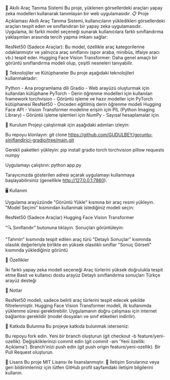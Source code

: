 🚗 Akıllı Araç Tanıma Sistemi
Bu proje, yüklenen görsellerdeki araçları yapay zeka modelleri kullanarak tanımlayan bir web uygulamasıdır.
📋 Proje Açıklaması
Akıllı Araç Tanıma Sistemi, kullanıcıların yükledikleri görsellerdeki araçları tespit eden ve sınıflandıran bir yapay zeka uygulamasıdır. Uygulama, iki farklı model seçeneği sunarak kullanıcılara farklı sınıflandırma yaklaşımları arasında tercih yapma imkanı sağlar:

ResNet50 (Sadece Araçlar): Bu model, özellikle araç kategorilerine odaklanmıştır ve yalnızca araç sınıflarını (spor araba, minibüs, itfaiye aracı vb.) tespit eder.
Hugging Face Vision Transformer: Daha genel amaçlı bir görüntü sınıflandırma modeli olup, çeşitli nesneleri tanıyabilir.

🔧 Teknolojiler ve Kütüphaneler
Bu proje aşağıdaki teknolojileri kullanmaktadır:

Python - Ana programlama dili
Gradio - Web arayüzü oluşturmak için kullanılan kütüphane
PyTorch - Derin öğrenme modelleri için kullanılan framework
torchvision - Görüntü işleme ve hazır modeller için PyTorch kütüphanesi
ResNet50 - Önceden eğitilmiş derin öğrenme modeli
Hugging Face API - Vision Transformer modeline erişim için
PIL (Python Imaging Library) - Görüntü işleme işlemleri için
NumPy - Sayısal hesaplamalar için

🚀 Kurulum
Projeyi çalıştırmak için aşağıdaki adımları izleyin:

Bu repoyu klonlayın:
git clone https://github.com/GUDULBEY/goruntu-siniflandirici-gradio/tree/main.git


Gerekli paketleri yükleyin:
pip install gradio torch torchvision pillow requests numpy

Uygulamayı çalıştırın:
python app.py

Tarayıcınızda gösterilen adresi açarak uygulamayı kullanmaya başlayabilirsiniz (genellikle http://127.0.0.1:7860).

🖥️ Kullanım

Uygulama arayüzünde "Görüntü Yükle" kısmına bir araç resmi yükleyin.
"Model Seçimi" kısmından kullanmak istediğiniz modeli seçin:

ResNet50 (Sadece Araçlar)
Hugging Face Vision Transformer


"🔍 Sınıflandır" butonuna tıklayın.
Sonuçları görüntüleyin:

"Tahmin" kısmında tespit edilen araç türü
"Detaylı Sonuçlar" kısmında olasılık değerleriyle birlikte en yüksek olasılıklı sınıflar
"Sonuç Görseli" kısmında yüklediğiniz görüntü



🌟 Özellikler

İki farklı yapay zeka modeli seçeneği
Araç türlerini yüksek doğrulukla tespit etme
Basit ve kullanıcı dostu arayüz
Detaylı sınıflandırma sonuçları
Türkçe arayüz desteği

📝 Notlar

ResNet50 modeli, sadece belirli araç türlerini tespit edecek şekilde filtrelenmiştir.
Hugging Face Vision Transformer modeli, ilk kullanımda yüklenme süresi gerektirebilir.
Uygulamanın doğru çalışması için internet bağlantısı gereklidir (model dosyaları ve sınıf etiketleri indirilir).

🤝 Katkıda Bulunma
Bu projeye katkıda bulunmak isterseniz:

Bu repoyu fork edin.
Yeni bir branch oluşturun (git checkout -b feature/yeni-ozellik).
Değişikliklerinizi commit edin (git commit -am 'Yeni özellik: Açıklama').
Branch'inizi push edin (git push origin feature/yeni-ozellik).
Bir Pull Request oluşturun.

📜 Lisans
Bu proje MIT Lisansı ile lisanslanmıştır.
📧 İletişim
Sorularınız veya geri bildirimleriniz için lütfen GitHub profil sayfamdaki iletişim bilgilerini kullanın.
